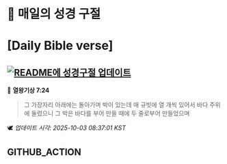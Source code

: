 # 🙏 매일의 성경 구절
# [Daily Bible verse]
## [![README에 성경구절 업데이트](https://github.com/DONGSUKA/first_test/actions/workflows/update-readme-bible.yml/badge.svg)](https://github.com/DONGSUKA/first_test/actions/workflows/update-readme-bible.yml)
<!-- START_BIBLE_VERSE -->
📖 **열왕기상 7:24**
> 그 가장자리 아래에는 돌아가며 박이 있는데 매 규빗에 열 개씩 있어서 바다 주위에 둘렸으니 그 박은 바다를 부어 만들 때에 두 줄로부어 만들었으며

🕊️ _업데이트 시각: 2025-10-03 08:37:01 KST_
  <!-- END_BIBLE_VERSE -->
## GITHUB_ACTION
